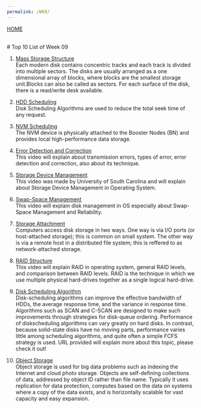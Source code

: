 ```yaml
---
permalink: /W09/
---
```

[HOME](../)

<br>
# Top 10 List of Week 09

1. [Mass Storage Structure](https://www.tutorialspoint.com/Mass-Storage-Management)<br>
Each modern disk contains concentric tracks and each track is divided into multiple sectors. 
The disks are usually arranged as a one dimensional array of blocks, where blocks are the 
smallest storage unit.Blocks can also be called as sectors. For each surface of the disk, 
there is a read/write desk available.

2. [HDD Scheduling](http://www.cs.iit.edu/~cs561/cs450/disksched/disksched.html)<br>
Disk Scheduling Algorithms are used to reduce the total seek time of any request.

3. [NVM Scheduling](https://www.deep-projects.eu/hardware/memory-hierarchies/48-nvm)<br>
The NVM device is physically attached to the Booster Nodes (BN) and provides local high-performance data storage.

4. [Error Detection and Correction](https://youtu.be/EMrY-8m8D1E)<br>
This video will explain about transmission errors, types of error, error detection and correction, also about its technique.

5. [Storage Device Management](https://youtu.be/s1MYMTW4iHQ)<br>
This video was made by University of South Carolina and will explain about Storage Device Management in Operating System.

6. [Swap-Space Management](https://youtu.be/BkJ3A6HJkyc)<br>
This video will explain disk management in OS especially about Swap-Space Management and Reliability.

7. [Storage Attachment](http://www.faadooengineers.com/online-study/post/cse/operating-system/275/disk-attachment)<br>
Computers access disk storage in two ways. One way is via I/O ports (or host-attached storage);
this is common on small system. The other way is via a remote host in a distributed file system; 
this is reffered to as network-attached storage.

8. [RAID Structure](https://youtu.be/BZE4cIm23Js)<br>
This video will explain RAID in operating system, general RAID levels, and comparison 
between RAID levels. RAID is the technique in which we use multiple physical hard-drives together as a single logical hard-drive.

9. [Disk Scheduling Algorithm](https://youtu.be/X63lwwQtpic)<br>
Disk-scheduling algorithms can improve the effective bandwidth of HDDs,
the average response time, and the variance in response time. 
Algorithms such as SCAN and C-SCAN are designed to make such improvements 
through strategies for disk-queue ordering. Performance of diskscheduling 
algorithms can vary greatly on hard disks. In contrast, because
solid-state disks have no moving parts, performance varies little among
scheduling algorithms, and quite often a simple FCFS strategy is used.
URL provided will explain more about this topic, please check it out!

10. [Object Storage](https://en.wikipedia.org/wiki/10)<br>
Object storage is used for big data problems such as indexing the Internet and 
cloud photo storage. Objects are self-defining collections of data,
addressed by object ID rather than file name. Typically it uses replication
for data protection, computes based on the data on systems where a copy
of the data exists, and is horizontally scalable for vast capacity and easy
expansion.
